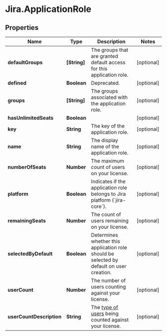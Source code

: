# Jira.ApplicationRole

## Properties

Name | Type | Description | Notes
------------ | ------------- | ------------- | -------------
**defaultGroups** | **[String]** | The groups that are granted default access for this application role. | [optional] 
**defined** | **Boolean** | Deprecated. | [optional] 
**groups** | **[String]** | The groups associated with the application role. | [optional] 
**hasUnlimitedSeats** | **Boolean** |  | [optional] 
**key** | **String** | The key of the application role. | [optional] 
**name** | **String** | The display name of the application role. | [optional] 
**numberOfSeats** | **Number** | The maximum count of users on your license. | [optional] 
**platform** | **Boolean** | Indicates if the application role belongs to Jira platform (&#x60;jira-core&#x60;). | [optional] 
**remainingSeats** | **Number** | The count of users remaining on your license. | [optional] 
**selectedByDefault** | **Boolean** | Determines whether this application role should be selected by default on user creation. | [optional] 
**userCount** | **Number** | The number of users counting against your license. | [optional] 
**userCountDescription** | **String** | The [type of users](https://confluence.atlassian.com/x/lRW3Ng) being counted against your license. | [optional] 


